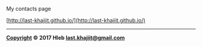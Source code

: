 My contacts page

[http://last-khajiit.github.io/](http://last-khajiit.github.io/)



---

**[Copyright](https://github.com/last-khajiit/last-khajiit.github.io/blob/master/LICENSE) © 2017 Hleb <last.khajiit@gmail.com>**
